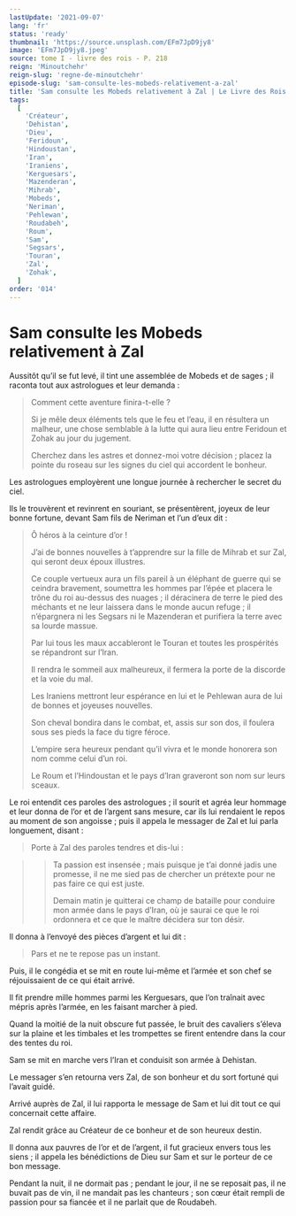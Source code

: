 ```yaml
---
lastUpdate: '2021-09-07'
lang: 'fr'
status: 'ready'
thumbnail: 'https://source.unsplash.com/EFm7JpD9jy8'
image: 'EFm7JpD9jy8.jpeg'
source: tome I - livre des rois - P. 218
reign: 'Minoutchehr'
reign-slug: 'regne-de-minoutchehr'
episode-slug: 'sam-consulte-les-mobeds-relativement-a-zal'
title: 'Sam consulte les Mobeds relativement à Zal | Le Livre des Rois | Shâhnâmeh'
tags:
  [
    'Créateur',
    'Dehistan',
    'Dieu',
    'Feridoun',
    'Hindoustan',
    'Iran',
    'Iraniens',
    'Kerguesars',
    'Mazenderan',
    'Mihrab',
    'Mobeds',
    'Neriman',
    'Pehlewan',
    'Roudabeh',
    'Roum',
    'Sam',
    'Segsars',
    'Touran',
    'Zal',
    'Zohak',
  ]
order: '014'
---
```


<!-- LTeX: language=fr -->

# Sam consulte les Mobeds relativement à Zal

Aussitôt qu’il se fut levé, il tint une assemblée de Mobeds et de sages ; il raconta tout aux astrologues et leur demanda :

> Comment cette aventure finira-t-elle ?
>
> Si je mêle deux éléments tels que le feu et l’eau, il en résultera un malheur, une chose semblable à la lutte qui aura lieu entre Feridoun et Zohak au jour du jugement.
>
> Cherchez dans les astres et donnez-moi votre décision ; placez la pointe du roseau sur les signes du ciel qui accordent le bonheur.

Les astrologues employèrent une longue journée à rechercher le secret du ciel.

Ils le trouvèrent et revinrent en souriant, se présentèrent, joyeux de leur bonne fortune, devant Sam fils de Neriman et l’un d’eux dit :

> Ô héros à la ceinture d’or !
>
> J’ai de bonnes nouvelles à t’apprendre sur la fille de Mihrab et sur Zal, qui seront deux époux illustres.
>
> Ce couple vertueux aura un fils pareil à un éléphant de guerre qui se ceindra bravement, soumettra les hommes par l’épée et placera le trône du roi au-dessus des nuages ; il déracinera de terre le pied des méchants et ne leur laissera dans le monde aucun refuge ; il n’épargnera ni les Segsars ni le Mazenderan et purifiera la terre avec sa lourde massue.
>
> Par lui tous les maux accableront le Touran et toutes les prospérités se répandront sur l’Iran.
>
> Il rendra le sommeil aux malheureux, il fermera la porte de la discorde et la voie du mal.
>
> Les Iraniens mettront leur espérance en lui et le Pehlewan aura de lui de bonnes et joyeuses nouvelles.
>
> Son cheval bondira dans le combat, et, assis sur son dos, il foulera sous ses pieds la face du tigre féroce.
>
> L’empire sera heureux pendant qu’il vivra et le monde honorera son nom comme celui d’un roi.
>
> Le Roum et l’Hindoustan et le pays d’Iran graveront son nom sur leurs sceaux.

Le roi entendit ces paroles des astrologues ; il sourit et agréa leur hommage et leur donna de l’or et de l’argent sans mesure, car ils lui rendaient le repos au moment de son angoisse ; puis il appela le messager de Zal et lui parla longuement, disant :

> Porte à Zal des paroles tendres et dis-lui :

> > Ta passion est insensée ; mais puisque je t’ai donné jadis une promesse, il ne me sied pas de chercher un prétexte pour ne pas faire ce qui est juste.
> >
> > Demain matin je quitterai ce champ de bataille pour conduire mon armée dans le pays d’Iran, où je saurai ce que le roi ordonnera et ce que le maître décidera sur ton désir.

Il donna à l’envoyé des pièces d’argent et lui dit :

> Pars et ne te repose pas un instant.

Puis, il le congédia et se mit en route lui-même et l’armée et son chef se réjouissaient de ce qui était arrivé.

Il fit prendre mille hommes parmi les Kerguesars, que l’on traînait avec mépris après l’armée, en les faisant marcher à pied.

Quand la moitié de la nuit obscure fut passée, le bruit des cavaliers s’éleva sur la plaine et les timbales et les trompettes se firent entendre dans la cour des tentes du roi.

Sam se mit en marche vers l’Iran et conduisit son armée à Dehistan.

Le messager s’en retourna vers Zal, de son bonheur et du sort fortuné qui l’avait guidé.

Arrivé auprès de Zal, il lui rapporta le message de Sam et lui dit tout ce qui concernait cette affaire.

Zal rendit grâce au Créateur de ce bonheur et de son heureux destin.

Il donna aux pauvres de l’or et de l’argent, il fut gracieux envers tous les siens ; il appela les bénédictions de Dieu sur Sam et sur le porteur de ce bon message.

Pendant la nuit, il ne dormait pas ; pendant le jour, il ne se reposait pas, il ne buvait pas de vin, il ne mandait pas les chanteurs ; son cœur était rempli de passion pour sa fiancée et il ne parlait que de Roudabeh.
